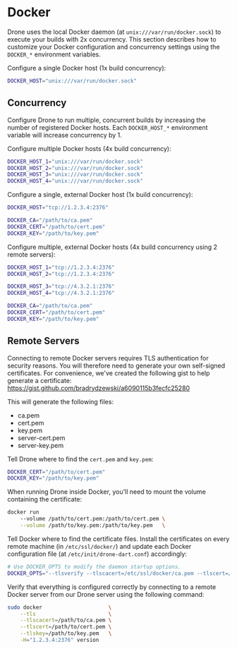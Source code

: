 # Docker

Drone uses the local Docker daemon (at `unix:///var/run/docker.sock`) to execute your builds with 2x concurrency. This section describes how to customize your Docker configuration and concurrency settings using the `DOCKER_*` environment variables.

Configure a single Docker host (1x build concurrency):

```bash
DOCKER_HOST="unix:///var/run/docker.sock"
```

## Concurrency

Configure Drone to run multiple, concurrent builds by increasing the number of registered Docker hosts. Each `DOCKER_HOST_*` environment variable will increase concurrency by 1.

Configure multiple Docker hosts (4x build concurrency):

```bash
DOCKER_HOST_1="unix:///var/run/docker.sock"
DOCKER_HOST_2="unix:///var/run/docker.sock"
DOCKER_HOST_3="unix:///var/run/docker.sock"
DOCKER_HOST_4="unix:///var/run/docker.sock"
```

Configure a single, external Docker host (1x build concurrency):

```bash
DOCKER_HOST="tcp://1.2.3.4:2376"

DOCKER_CA="/path/to/ca.pem"
DOCKER_CERT="/path/to/cert.pem"
DOCKER_KEY="/path/to/key.pem"
```

Configure multiple, external Docker hosts (4x build concurrency using 2 remote servers):

```bash
DOCKER_HOST_1="tcp://1.2.3.4:2376"
DOCKER_HOST_2="tcp://1.2.3.4:2376"

DOCKER_HOST_3="tcp://4.3.2.1:2376"
DOCKER_HOST_4="tcp://4.3.2.1:2376"

DOCKER_CA="/path/to/ca.pem"
DOCKER_CERT="/path/to/cert.pem"
DOCKER_KEY="/path/to/key.pem"
```

## Remote Servers

Connecting to remote Docker servers requires TLS authentication for security reasons. You will therefore need to generate your own self-signed certificates. For convenience, we've created the following gist to help generate a certificate: https://gist.github.com/bradrydzewski/a6090115b3fecfc25280

This will generate the following files:

* ca.pem
* cert.pem
* key.pem
* server-cert.pem
* server-key.pem

Tell Drone where to find the `cert.pem` and `key.pem`:

```bash
DOCKER_CERT="/path/to/cert.pem"
DOCKER_KEY="/path/to/key.pem"
```

When running Drone inside Docker, you'll need to mount the volume containing the certificate:

```bash
docker run
    --volume /path/to/cert.pem:/path/to/cert.pem \
    --volume /path/to/key.pem:/path/to/key.pem   \
```

Tell Docker where to find the certificate files. Install the certificates on every remote machine (in `/etc/ssl/docker/`) and update each Docker configuration file (at `/etc/init/drone-dart.conf`) accordingly:

```bash
# Use DOCKER_OPTS to modify the daemon startup options.
DOCKER_OPTS="--tlsverify --tlscacert=/etc/ssl/docker/ca.pem --tlscert=/etc/ssl/docker/server-cert.pem --tlskey=/etc/ssl/docker/server-key.pem -H=0.0.0.0:2376 -H unix:///var/run/docker.sock"
```

Verify that everything is configured correctly by connecting to a remote Docker server from our Drone server using the following command:

```bash
sudo docker                     \
    --tls                       \
    --tlscacert=/path/to/ca.pem \
    --tlscert=/path/to/cert.pem \
    --tlskey=/path/to/key.pem   \
    -H="1.2.3.4:2376" version
```
